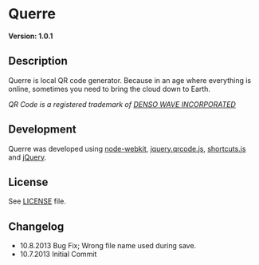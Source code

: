 # Querre

**Version: 1.0.1**



## Description

Querre is local QR code generator. Because in an age where everything is online,
sometimes you need to bring the cloud down to Earth.

*QR Code is a registered trademark of [DENSO WAVE INCORPORATED][1]*

[1]: <http://www.denso-wave.com/qrcode/faqpatent-e.html>



## Development

Querre was developed using [node-webkit][2], [jquery.qrcode.js][3],
[shortcuts.js][4] and [jQuery][5].

[2]: <https://github.com/rogerwang/node-webkit>

[3]: <http://jeromeetienne.github.io/jquery-qrcode/>

[4]: <http://www.openjs.com/scripts/events/keyboard_shortcuts/>

[5]: <http://jquery.com/>



## License

See [LICENSE][5] file.

[5]: <https://github.com/FelipeBudinich/Querre/blob/master/LICENSE.md>



## Changelog

-   10.8.2013 Bug Fix; Wrong file name used during save.
-   10.7.2013 Initial Commit
